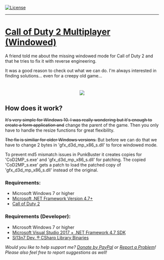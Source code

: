 [![License](https://img.shields.io/badge/Licence-MIT-blue.svg?style=plastic)](https://github.com/Si13n7/CoD2MPWindowed/blob/master/LICENSE.txt)

***

# [Call of Duty 2 Multiplayer (Windowed)](https://www.si13n7.com/Downloads/Gaming%20Tools/Call%20of%20Duty%202%20Windowed/)

A friend told me about the missing windowed mode for Call of Duty 2 and that he tries to fix it with reverse engineering.

It was a good reason to check out what we can do. I'm always interested in finding solutions... even for a creepy old game...

<h1 align="center"><sub><img  src="https://raw.githubusercontent.com/Si13n7/CoD2MPWindowed/master/PREVIEW.png"></sub></h1>


## How does it work?

~~It's very simple for Windows 10. I was really wondering but it's enough to create a form application and~~ change the parent of the game. Then you only have to handle the resize functions for great flexibility.

~~The fix is similiar for older Windows versions.~~ But before we can do that we have to change 2 bytes in 'gfx_d3d_mp_x86_s.dll' to force windowed mode.

To prevent md5 mismatch issues in PunkBuster it creates copies for 'CoD2MP_s.exe' and 'gfx_d3d_mp_x86_s.dll' for patching. The copied 'CoD2MP_s.exe' gets a patch to load the patched copy of 'gfx_d3d_mp_x86_s.dll' instead of the original.


### Requirements:
- Microsoft Windows 7 or higher
- [Microsoft .NET Framework Version 4.7+](https://www.microsoft.com/download/details.aspx?id=55170)
- [Call of Duty 2](https://en.wikipedia.org/wiki/Call_of_Duty_2)

### Requirements (Developer):
- Microsoft Windows 7 or higher
- [Microsoft Visual Studio 2017 + .NET Framework 4.7 SDK](https://www.visualstudio.com/downloads/)
- [Si13n7 Dev. ® CSharp Library Binaries](https://github.com/Si13n7/SilDev.CSharpLib/)


<i>Would you like to help support me? [Donate by PayPal](http://paypal.si13n7.com/) or [Report a Problem](https://support.si13n7.com/)! Please also feel free to report suggestions as well!</i>